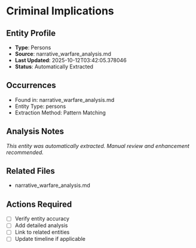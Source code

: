 # Criminal Implications

## Entity Profile
- **Type**: Persons
- **Source**: narrative_warfare_analysis.md
- **Last Updated**: 2025-10-12T03:42:05.378046
- **Status**: Automatically Extracted

## Occurrences
- Found in: narrative_warfare_analysis.md
- Entity Type: persons
- Extraction Method: Pattern Matching

## Analysis Notes
*This entity was automatically extracted. Manual review and enhancement recommended.*

## Related Files
- narrative_warfare_analysis.md

## Actions Required
- [ ] Verify entity accuracy
- [ ] Add detailed analysis
- [ ] Link to related entities
- [ ] Update timeline if applicable
